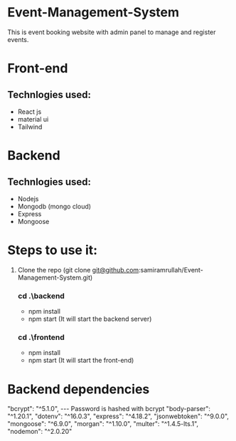 # Event-Management-System
This is event booking website with admin panel to manage and register events.

# Front-end
  ## Technlogies used:
  * React js
  * material ui
  * Tailwind

# Backend
 ## Technlogies used:
 * Nodejs
 * Mongodb (mongo cloud)
 * Express
 * Mongoose


 # Steps to use it:
 
 1. Clone the repo (git clone git@github.com:samiramrullah/Event-Management-System.git) <br>
    ###  cd .\backend <br>
      * npm install <br>
      * npm start (It will start the backend server) <br>
    ### cd .\frontend <br>
      * npm install <br>
      * npm start (It will start the front-end) <br>


# Backend dependencies 
   "bcrypt": "^5.1.0", --- Password is hashed with bcrypt
    "body-parser": "^1.20.1",
    "dotenv": "^16.0.3",
    "express": "^4.18.2",
    "jsonwebtoken": "^9.0.0",
    "mongoose": "^6.9.0",
    "morgan": "^1.10.0",
    "multer": "^1.4.5-lts.1",
    "nodemon": "^2.0.20"